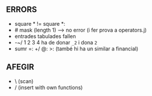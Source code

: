 ## ERRORS

+ square *  !=  square *:
+ \# mask (length 1) --> no error   (i fer prova a operators.j)
+ entrades tabulades fallen
+ -~/ 1 2 3 4 ha de donar `_2` i dona `2`
+ sumr =: +/ @: >:   (també hi ha un similar a financial)

## AFEGIR

+ \ (scan)
+ / (insert with own functions)
